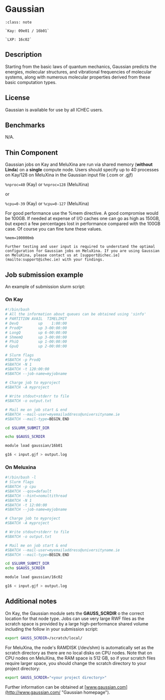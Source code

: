 # Gaussian

```{admonition} Versions Installed
:class: note

`Kay: 09e01 / 16b01`

`LXP: 16c02`

```

## Description

Starting from the basic laws of quantum mechanics, Gaussian predicts the
energies, molecular structures, and vibrational frequencies of molecular
systems, along with numerous molecular properties derived from these
basic computation types.

## License

Gaussian is available for use by all ICHEC users.

## Benchmarks

N/A.

## Thin Component

Gaussian jobs on Kay and MeluXina are run via shared memory (**without Linda**) on
a **single** compute node. Users should specify up to 40 processes on Kay/128 on MeluXina in the
Gaussian input file (.com or .gjf)

`%nproc=40` (Kay) or `%nproc=128` (MeluXina)

or

`%cpu=0-39` (Kay) or `%cpu=0-127` (MeluXina)

For good performance use the %mem directive. A good compromise would be
100GB. If needed at expense of I/O caches one can go as high as 150GB,
but expect a few percentages lost in performance compared with the 100GB
case. Of course you can fine tune these values.

`%mem=100000mb`

```{note}
Further testing and user input is required to understand the optimal configuration for Gaussian jobs on MeluXina. If you are using Gaussian on MeluXina, please contact us at [support@ichec.ie](mailto:support@ichec.ie) with your findings.
```

## Job submission example
An example of submission slurm script:

### On Kay

```bash
#!/bin/bash
# All the information about queues can be obtained using 'sinfo'
# PARTITION AVAIL  TIMELIMIT  
# DevQ         up    1:00:00   
# ProdQ*       up 3-00:00:00    
# LongQ        up 6-00:00:00    
# ShmemQ       up 3-00:00:00    
# PhiQ         up 1-00:00:00   
# GpuQ         up 2-00:00:00    

# Slurm flags
#SBATCH -p ProdQ
#SBATCH -N 1
#SBATCH -t 120:00:00
#SBATCH --job-name=myjobname
    
# Charge job to myproject 
#SBATCH -A myproject

# Write stdout+stderr to file
#SBATCH -o output.txt

# Mail me on job start & end
#SBATCH --mail-user=myemailaddress@universityname.ie
#SBATCH --mail-type=BEGIN,END

cd $SLURM_SUBMIT_DIR

echo $GAUSS_SCRDIR

module load gaussian/16b01

g16 < input.gjf > output.log   
```

### On Meluxina

```bash
#!/bin/bash -l
# Slurm flags
#SBATCH -p cpu
#SBATCH --qos=default
#SBATCH --hint=nomultithread
#SBATCH -N 1
#SBATCH -t 12:00:00
#SBATCH --job-name=myjobname

# Charge job to myproject 
#SBATCH -A myproject

# Write stdout+stderr to file
#SBATCH -o output.txt

# Mail me on job start & end
#SBATCH --mail-user=myemailaddress@universityname.ie
#SBATCH --mail-type=BEGIN,END

cd $SLURM_SUBMIT_DIR
echo $GAUSS_SCRDIR

module load gaussian/16c02

g16 < input.gjf > output.log
```


## Additional notes

On Kay, the Gaussian module sets the **GAUSS_SCRDIR** o the correct location for that node type. Jobs can use very large RWF files as the scratch space is provided by a large high-performance shared volume including the follow in your submission script:

```bash
export GAUSS_SCRDIR=/scratch/local/
```

For MeluXina, the node's RAMDISK (/dev/shm) is automatically set as the scratch directory as there are no local disks on CPU nodes. Note that on CPU nodes on MeluXina, the RAM space is 512 GB, so if your scratch files require larger space, you should change the scratch directory to your project directory:

```bash
export GAUSS_SCRDIR="<your project directory>"
```

Further information can be obtained at [www.gaussian.com](http://www.gaussian.com/ "Gaussian homepage").

